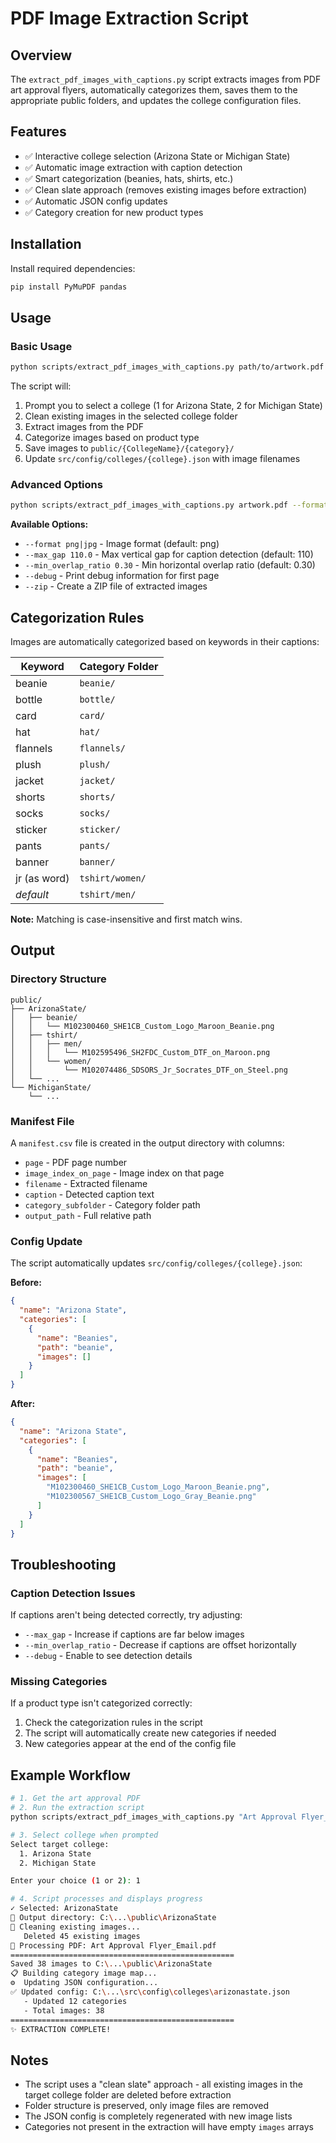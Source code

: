 # PDF Image Extraction Script

## Overview

The `extract_pdf_images_with_captions.py` script extracts images from PDF art approval flyers, automatically categorizes them, saves them to the appropriate public folders, and updates the college configuration files.

## Features

- ✅ Interactive college selection (Arizona State or Michigan State)
- ✅ Automatic image extraction with caption detection
- ✅ Smart categorization (beanies, hats, shirts, etc.)
- ✅ Clean slate approach (removes existing images before extraction)
- ✅ Automatic JSON config updates
- ✅ Category creation for new product types

## Installation

Install required dependencies:

```bash
pip install PyMuPDF pandas
```

## Usage

### Basic Usage

```bash
python scripts/extract_pdf_images_with_captions.py path/to/artwork.pdf
```

The script will:
1. Prompt you to select a college (1 for Arizona State, 2 for Michigan State)
2. Clean existing images in the selected college folder
3. Extract images from the PDF
4. Categorize images based on product type
5. Save images to `public/{CollegeName}/{category}/`
6. Update `src/config/colleges/{college}.json` with image filenames

### Advanced Options

```bash
python scripts/extract_pdf_images_with_captions.py artwork.pdf --format jpg --debug
```

**Available Options:**
- `--format png|jpg` - Image format (default: png)
- `--max_gap 110.0` - Max vertical gap for caption detection (default: 110)
- `--min_overlap_ratio 0.30` - Min horizontal overlap ratio (default: 0.30)
- `--debug` - Print debug information for first page
- `--zip` - Create a ZIP file of extracted images

## Categorization Rules

Images are automatically categorized based on keywords in their captions:

| Keyword | Category Folder |
|---------|----------------|
| beanie | `beanie/` |
| bottle | `bottle/` |
| card | `card/` |
| hat | `hat/` |
| flannels | `flannels/` |
| plush | `plush/` |
| jacket | `jacket/` |
| shorts | `shorts/` |
| socks | `socks/` |
| sticker | `sticker/` |
| pants | `pants/` |
| banner | `banner/` |
| jr (as word) | `tshirt/women/` |
| *default* | `tshirt/men/` |

**Note:** Matching is case-insensitive and first match wins.

## Output

### Directory Structure
```
public/
├── ArizonaState/
│   ├── beanie/
│   │   └── M102300460_SHE1CB_Custom_Logo_Maroon_Beanie.png
│   ├── tshirt/
│   │   ├── men/
│   │   │   └── M102595496_SH2FDC_Custom_DTF_on_Maroon.png
│   │   └── women/
│   │       └── M102074486_SDSORS_Jr_Socrates_DTF_on_Steel.png
│   └── ...
└── MichiganState/
    └── ...
```

### Manifest File

A `manifest.csv` file is created in the output directory with columns:
- `page` - PDF page number
- `image_index_on_page` - Image index on that page
- `filename` - Extracted filename
- `caption` - Detected caption text
- `category_subfolder` - Category folder path
- `output_path` - Full relative path

### Config Update

The script automatically updates `src/config/colleges/{college}.json`:

**Before:**
```json
{
  "name": "Arizona State",
  "categories": [
    {
      "name": "Beanies",
      "path": "beanie",
      "images": []
    }
  ]
}
```

**After:**
```json
{
  "name": "Arizona State",
  "categories": [
    {
      "name": "Beanies",
      "path": "beanie",
      "images": [
        "M102300460_SHE1CB_Custom_Logo_Maroon_Beanie.png",
        "M102300567_SHE1CB_Custom_Logo_Gray_Beanie.png"
      ]
    }
  ]
}
```

## Troubleshooting

### Caption Detection Issues

If captions aren't being detected correctly, try adjusting:
- `--max_gap` - Increase if captions are far below images
- `--min_overlap_ratio` - Decrease if captions are offset horizontally
- `--debug` - Enable to see detection details

### Missing Categories

If a product type isn't categorized correctly:
1. Check the categorization rules in the script
2. The script will automatically create new categories if needed
3. New categories appear at the end of the config file

## Example Workflow

```bash
# 1. Get the art approval PDF
# 2. Run the extraction script
python scripts/extract_pdf_images_with_captions.py "Art Approval Flyer_Email.pdf"

# 3. Select college when prompted
Select target college:
  1. Arizona State
  2. Michigan State

Enter your choice (1 or 2): 1

# 4. Script processes and displays progress
✓ Selected: ArizonaState
📂 Output directory: C:\...\public\ArizonaState
🧹 Cleaning existing images...
   Deleted 45 existing images
📄 Processing PDF: Art Approval Flyer_Email.pdf
==================================================
Saved 38 images to C:\...\public\ArizonaState
📋 Building category image map...
⚙️  Updating JSON configuration...
✅ Updated config: C:\...\src\config\colleges\arizonastate.json
   - Updated 12 categories
   - Total images: 38
==================================================
✨ EXTRACTION COMPLETE!
```

## Notes

- The script uses a "clean slate" approach - all existing images in the target college folder are deleted before extraction
- Folder structure is preserved, only image files are removed
- The JSON config is completely regenerated with new image lists
- Categories not present in the extraction will have empty `images` arrays

